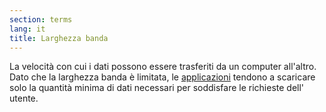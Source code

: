 ```yaml
---
section: terms
lang: it
title: Larghezza banda 
---
```

La velocità con cui i dati possono essere trasferiti da un computer all'altro. Dato che la larghezza banda è limitata, le [applicazioni](../apps/) tendono a scaricare solo la quantità minima di dati necessari per soddisfare le richieste dell' utente.
